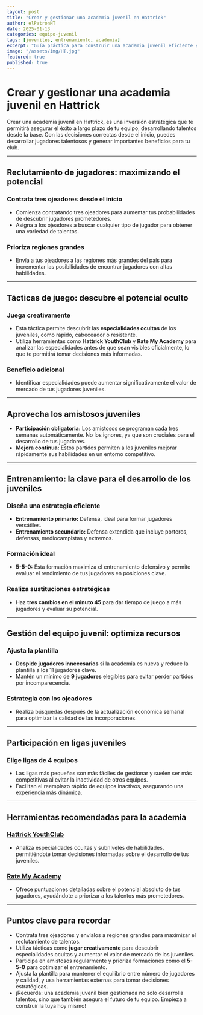 ```yaml
---
layout: post
title: "Crear y gestionar una academia juvenil en Hattrick"
author: elPatronHT
date: 2025-01-13
categories: equipo-juvenil
tags: [juveniles, entrenamiento, academia]
excerpt: "Guía práctica para construir una academia juvenil eficiente y potenciar el futuro de tu equipo en Hattrick."
image: "/assets/img/HT.jpg"
featured: true
published: true
---
```


# Crear y gestionar una academia juvenil en Hattrick

Crear una academia juvenil en Hattrick, es una inversión estratégica que te permitirá asegurar el éxito a largo plazo de tu equipo, desarrollando talentos desde la base. Con las decisiones correctas desde el inicio, puedes desarrollar jugadores talentosos y generar importantes beneficios para tu club.

---

## Reclutamiento de jugadores: maximizando el potencial

### Contrata tres ojeadores desde el inicio

- Comienza contratando tres ojeadores para aumentar tus probabilidades de descubrir jugadores prometedores.
- Asigna a los ojeadores a buscar cualquier tipo de jugador para obtener una variedad de talentos.

### Prioriza regiones grandes

- Envía a tus ojeadores a las regiones más grandes del país para incrementar las posibilidades de encontrar jugadores con altas habilidades.

---

## Tácticas de juego: descubre el potencial oculto

### Juega creativamente

- Esta táctica permite descubrir las **especialidades ocultas** de los juveniles, como rápido, cabeceador o resistente.
- Utiliza herramientas como **Hattrick YouthClub** y **Rate My Academy** para analizar las especialidades antes de que sean visibles oficialmente, lo que te permitirá tomar decisiones más informadas.

### Beneficio adicional

- Identificar especialidades puede aumentar significativamente el valor de mercado de tus jugadores juveniles.

---

## Aprovecha los amistosos juveniles

- **Participación obligatoria:** Los amistosos se programan cada tres semanas automáticamente. No los ignores, ya que son cruciales para el desarrollo de tus jugadores.
- **Mejora continua:** Estos partidos permiten a los juveniles mejorar rápidamente sus habilidades en un entorno competitivo.

---

## Entrenamiento: la clave para el desarrollo de los juveniles

### Diseña una estrategia eficiente

- **Entrenamiento primario:** Defensa, ideal para formar jugadores versátiles.
- **Entrenamiento secundario:** Defensa extendida que incluye porteros, defensas, mediocampistas y extremos.

### Formación ideal

- **5-5-0:** Esta formación maximiza el entrenamiento defensivo y permite evaluar el rendimiento de tus jugadores en posiciones clave.

### Realiza sustituciones estratégicas

- Haz **tres cambios en el minuto 45** para dar tiempo de juego a más jugadores y evaluar su potencial.

---

## Gestión del equipo juvenil: optimiza recursos

### Ajusta la plantilla

- **Despide jugadores innecesarios** si la academia es nueva y reduce la plantilla a los 11 jugadores clave.
- Mantén un mínimo de **9 jugadores** elegibles para evitar perder partidos por incomparecencia.

### Estrategia con los ojeadores

- Realiza búsquedas después de la actualización económica semanal para optimizar la calidad de las incorporaciones.

---

## Participación en ligas juveniles

### Elige ligas de 4 equipos

- Las ligas más pequeñas son más fáciles de gestionar y suelen ser más competitivas al evitar la inactividad de otros equipos.
- Facilitan el reemplazo rápido de equipos inactivos, asegurando una experiencia más dinámica.

---

## Herramientas recomendadas para la academia

### [Hattrick YouthClub](https://www.hattrick-youthclub.org/)

- Analiza especialidades ocultas y subniveles de habilidades, permitiéndote tomar decisiones informadas sobre el desarrollo de tus juveniles.

### [Rate My Academy](https://www.rate-my-academy.com/players)

- Ofrece puntuaciones detalladas sobre el potencial absoluto de tus jugadores, ayudándote a priorizar a los talentos más prometedores.

---

## Puntos clave para recordar

- Contrata tres ojeadores y envíalos a regiones grandes para maximizar el reclutamiento de talentos.
- Utiliza tácticas como **jugar creativamente** para descubrir especialidades ocultas y aumentar el valor de mercado de los juveniles.
- Participa en amistosos regularmente y prioriza formaciones como el **5-5-0** para optimizar el entrenamiento.
- Ajusta la plantilla para mantener el equilibrio entre número de jugadores y calidad, y usa herramientas externas para tomar decisiones estratégicas.
- ¡Recuerda: una academia juvenil bien gestionada no solo desarrolla talentos, sino que también asegura el futuro de tu equipo. Empieza a construir la tuya hoy mismo!
